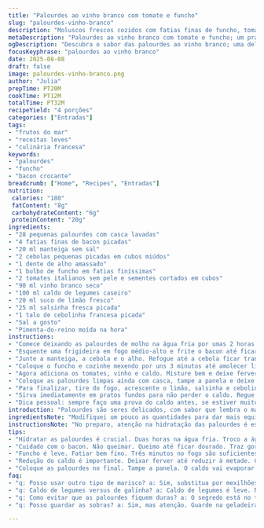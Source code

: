 ```yaml
---
title: "Palourdes ao vinho branco com tomate e funcho"
slug: "palourdes-vinho-branco"
description: "Moluscos frescos cozidos com fatias finas de funcho, tomate italiano e bacon crocante, tudo no aroma inconfundível do vinho branco e toque cítrico de limão. Troque caldo de galinha por caldo de legumes pra versão vegetariana. Atenção ao tempo de cozimento das palourdes, só abrem no ponto certo. A combinação entre textura macia dos frutos do mar e o crocante do bacon é um espetáculo. O funcho traz frescor e umami delicado, equilíbrio que nem sempre alcançado nas primeiras tentativas."
metaDescription: "Palourdes ao vinho branco com tomate e funcho; um prato francês que traz frescor e sabor do mar para a mesa."
ogDescription: "Descubra o sabor das palourdes ao vinho branco; uma deliciosa receita que combina textura e crocância."
focusKeyphrase: "palourdes ao vinho branco"
date: 2025-08-08
draft: false
image: palourdes-vinho-branco.png
author: "Julia"
prepTime: PT20M
cookTime: PT12M
totalTime: PT32M
recipeYield: "4 porções"
categories: ["Entradas"]
tags:
- "frutos do mar"
- "receitas leves"
- "culinária francesa"
keywords:
- "palourdes"
- "funcho"
- "bacon crocante"
breadcrumb: ["Home", "Recipes", "Entradas"]
nutrition: 
 calories: "180"
 fatContent: "8g"
 carbohydrateContent: "6g"
 proteinContent: "20g"
ingredients:
- "28 pequenas palourdes com casca lavadas"
- "4 fatias finas de bacon picadas"
- "20 ml manteiga sem sal"
- "2 cebolas pequenas picadas em cubos miúdos"
- "1 dente de alho amassado"
- "1 bulbo de funcho em fatias finíssimas"
- "2 tomates italianos sem pele e sementes cortados em cubos"
- "90 ml vinho branco seco"
- "100 ml caldo de legumes caseiro"
- "20 ml suco de limão fresco"
- "25 ml salsinha fresca picada"
- "1 talo de cebolinha francesa picada"
- "Sal a gosto"
- "Pimenta-do-reino moída na hora"
instructions:
- "Comece deixando as palourdes de molho na água fria por umas 2 horas trocando a água 3 vezes pra tirar a areia. Eu sempre lavo numa bacia bem grande filtrando a sujeira do fundo. Rende melhor assim."
- "Esquente uma frigideira em fogo médio-alto e frite o bacon até ficar dourado e crocante, cuidado pra não queimar. Isso traz sabor e gordura boa pro prato."
- "Junte a manteiga, a cebola e o alho. Refogue até a cebola ficar translúcida, cerca de 4 minutos. O aroma já começa a dar um cheiro bom."
- "Coloque o funcho e cozinhe mexendo por uns 3 minutos até amolecer ligeiramente mas sem perder a textura. O segredo é não cozinhar demais pra não virar purê."
- "Agora adiciona os tomates, vinho e caldo. Misture bem e deixe ferver até o caldo reduzir pela metade, uns 5 minutos. Isso concentra sabor, não apresse esse passo."
- "Coloque as palourdes limpas ainda com casca, tampe a panela e deixe elas abrirem no vapor natural do caldo, entre 4 a 6 minutos. As que não abrirem, jogue fora."
- "Para finalizar, tire do fogo, acrescente o limão, salsinha e cebolinha. Misture com cuidado pra não quebrar os moluscos."
- "Sirva imediatamente em pratos fundos para não perder o caldo. Regue mais caldo se precisar e ajuste o sal e pimenta na hora."
- "Dica pessoal: sempre faço uma prova do caldo antes, se estiver muito ácido coloco uma pitada de açúcar. E manter o fogo forte mas sem queimar é o maior desafio."
introduction: "Palourdes são seres delicados, com sabor que lembra o mar e textura firme que precisa ser respeitada na hora do cozimento. Aprendi, com uns tropeços, que o segredo é não apressar a abertura das conchas, pois o cozimento exagerado deixa borrachuda a carne. O funcho, que às vezes me passou despercebido em versões anteriores, eleva o prato trazendo frescor com leve toque anisado, contraste perfeito pro sabor do bacon e do vinho branco. O uso do caldo de legumes em vez do tradicional caldo de galinha deixou o prato mais leve e versátil, especialmente pra quem busca opções sem carne. Na peleja prática da cozinha, cada passo tem seu porquê; não é só receita decorada. A complexidade dos aromas se desenvolve conforme o tempo ajuda a reduzir o líquido, revelando um caldo aromático que nunca cansa. Sirva rápido, porque quando esfria perde a graça."
ingredientsNote: "Modifiquei um pouco as quantidades para dar mais equilíbrio entre textura e sabor, menos palourdes pra garantir que cada um fique suculento, mais bacon pra crocância que não desaparece rápido. O funcho em fatias finas evita que fique fibroso demais, aqui aplico o truque de cortar quase na ponta da lâmina da faca. Prefiro usar caldo de legumes para ampliar o público e não tirar o sabor, também experimentei com caldo de peixe e garante personalidade ainda maior. Limão tem que ser fresco, nada de suco pronto, evita amargor. Trocar cebola francesa por cebola comum não altera muito, mas uso as pequenas para manter delicadeza. O vinho branco precisa ser seco, barato não serve; ele tem que ser bom para cozinhar."
instructionsNote: "No preparo, atenção na hidratação das palourdes é essencial pra evitar areia na boca, isso já me arruinou um prato. O tempo de refogar a cebola e o funcho varia pelo ponto: a cebola deve ficar translúcida, quase brilhando, sinal que está liberando açúcar; o funcho tem que amolecer, mas ainda sentir fibra — assim mantém sabor e textura. Reduzir o líquido no fogo alto concentra sabores, uma redução rápida de cinco minutos dá resultado, não ultrapassar esse tempo para não perder líquido demais, o caldo pode secar e queimar. Palourdes devem abrir no vapor, fique de olho, mexa a panela com cuidado para distribuir o calor, mexer demais pode quebrar as conchas. Retire as que não abrirem—risco de toxicidade. Adicionar salsinha e cebolinha ao final é pra manter frescor e crocância, misturar rápido ajuda. Sempre provo o caldo para ajustar o sal e pimenta, pequeno ajuste faz toda diferença na finalização."
tips:
- "Hidratar as palourdes é crucial. Duas horas na água fria. Troco a água três vezes. Isso ajuda a tirar areia. Use uma bacia grande. Filtra melhor a sujeira. Já arruinou prato quando não fiz isso."
- "Cuidado com o bacon. Não queimar. Queimo até ficar dourado. Traz gordura e umami. Atenção ao fogo. Depois, vou adicionando cebola e alho. A mistura tem que estar cheiroso. Cebola deve ficar translúcida, quase brilhante."
- "Funcho é leve. Fatiar bem fino. Três minutos no fogo são suficientes. Cuidado pra não virar purê, ainda precisa ter textura. O ingrediente faz diferença. Perfume, frescor, e um toque anisado."
- "Redução do caldo é importante. Deixar ferver até reduzir à metade. Cinco minutos é o tempo de ouro. O sabor brota, se apressar, perde. Não subestime esse passo."
- "Coloque as palourdes no final. Tampe a panela. O caldo vai evaporar e abrir as conchas. Monitore as que não abrirem. Se não abrir, descarta. Risca a saúde, pior ainda."
faq:
- "q: Posso usar outro tipo de marisco? a: Sim, substitua por mexilhões se preferir. Funcionam bem no prato. Vão dar o mesmo efeito. Mas fique atento ao tempo de cozimento."
- "q: Caldo de legumes versus de galinha? a: Caldo de legumes é leve. Não altera o sabor. Mas se preferir caldo de galinha, pode usar. A escolha muda o caráter do prato."
- "q: Como evitar que as palourdes fiquem duras? a: O segredo está no tempo. Cozinhe até abrirem, controle a abertura. Se cozinhar demais, fica borrachuda. Fique de olho."
- "q: Posso guardar as sobras? a: Sim, mas atenção. Guarde na geladeira, em pote fechado. Consuma em até dois dias. Reaqueça em fogo baixo. Não deixa esquentar muito pra não perder textura."

---
```

